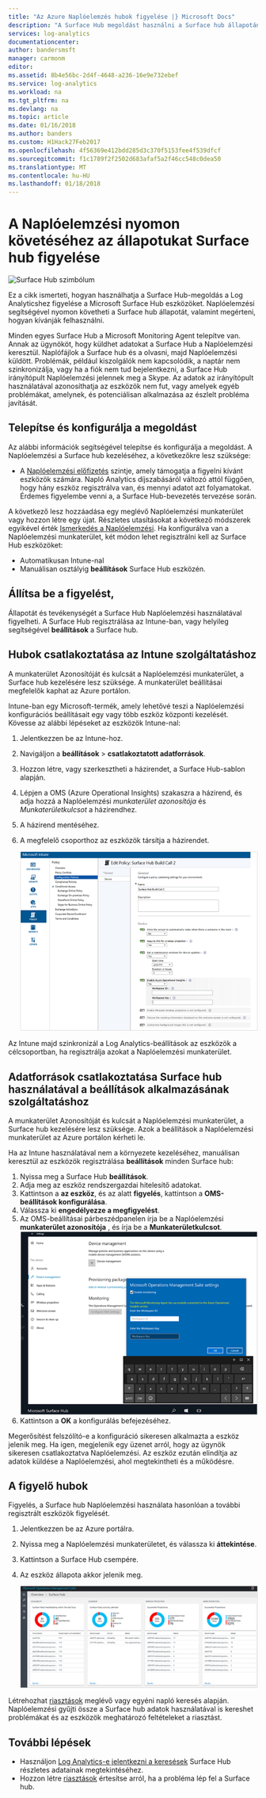 ```yaml
---
title: "Az Azure Naplóelemzés hubok figyelése |} Microsoft Docs"
description: "A Surface Hub megoldást használni a Surface hub állapotának nyomon követése és megérteni, hogyan kívánják felhasználni."
services: log-analytics
documentationcenter: 
author: bandersmsft
manager: carmonm
editor: 
ms.assetid: 8b4e56bc-2d4f-4648-a236-16e9e732ebef
ms.service: log-analytics
ms.workload: na
ms.tgt_pltfrm: na
ms.devlang: na
ms.topic: article
ms.date: 01/16/2018
ms.author: banders
ms.custom: H1Hack27Feb2017
ms.openlocfilehash: 4f56369e412bdd285d3c370f5153fee4f539dfcf
ms.sourcegitcommit: f1c1789f2f2502d683afaf5a2f46cc548c0dea50
ms.translationtype: MT
ms.contentlocale: hu-HU
ms.lasthandoff: 01/18/2018
---
```

# <a name="monitor-surface-hubs-with-log-analytics-to-track-their-health"></a>A Naplóelemzési nyomon követéséhez az állapotukat Surface hub figyelése

![Surface Hub szimbólum](./media/log-analytics-surface-hubs/surface-hub-symbol.png)

Ez a cikk ismerteti, hogyan használhatja a Surface Hub-megoldás a Log Analyticshez figyelése a Microsoft Surface Hub eszközöket. Naplóelemzési segítségével nyomon követheti a Surface hub állapotát, valamint megérteni, hogyan kívánják felhasználni.

Minden egyes Surface Hub a Microsoft Monitoring Agent telepítve van. Annak az ügynököt, hogy küldhet adatokat a Surface Hub a Naplóelemzési keresztül. Naplófájlok a Surface hub és a olvasni, majd Naplóelemzési küldött. Problémák, például kiszolgálók nem kapcsolódik, a naptár nem szinkronizálja, vagy ha a fiók nem tud bejelentkezni, a Surface Hub irányítópult Naplóelemzési jelennek meg a Skype. Az adatok az irányítópult használatával azonosíthatja az eszközök nem fut, vagy amelyek egyéb problémákat, amelynek, és potenciálisan alkalmazása az észlelt probléma javítását.

## <a name="install-and-configure-the-solution"></a>Telepítse és konfigurálja a megoldást
Az alábbi információk segítségével telepítse és konfigurálja a megoldást. A Naplóelemzési a Surface hub kezeléséhez, a következőkre lesz szüksége:

* A [Naplóelemzési előfizetés](https://azure.microsoft.com/pricing/details/log-analytics/) szintje, amely támogatja a figyelni kívánt eszközök számára. Napló Analytics díjszabásáról változó attól függően, hogy hány eszköz regisztrálva van, és mennyi adatot azt folyamatokat. Érdemes figyelembe venni a, a Surface Hub-bevezetés tervezése során.

A következő lesz hozzáadása egy meglévő Naplóelemzési munkaterület vagy hozzon létre egy újat. Részletes utasításokat a következő módszerek egyikével érték [Ismerkedés a Naplóelemzési](log-analytics-get-started.md). Ha konfigurálva van a Naplóelemzési munkaterület, két módon lehet regisztrálni kell az Surface Hub eszközöket:

* Automatikusan Intune-nal
* Manuálisan osztályig **beállítások** Surface Hub eszközén.

## <a name="set-up-monitoring"></a>Állítsa be a figyelést,
Állapotát és tevékenységét a Surface Hub Naplóelemzési használatával figyelheti. A Surface Hub regisztrálása az Intune-ban, vagy helyileg segítségével **beállítások** a Surface hub.

## <a name="connect-surface-hubs-to-log-analytics-through-intune"></a>Hubok csatlakoztatása az Intune szolgáltatáshoz
A munkaterület Azonosítóját és kulcsát a Naplóelemzési munkaterület, a Surface hub kezelésére lesz szüksége. A munkaterület beállításai megfelelők kaphat az Azure portálon.

Intune-ban egy Microsoft-termék, amely lehetővé teszi a Naplóelemzési konfigurációs beállításait egy vagy több eszköz központi kezelését. Kövesse az alábbi lépéseket az eszközök Intune-nal:

1. Jelentkezzen be az Intune-hoz.
2. Navigáljon a **beállítások** > **csatlakoztatott adatforrások**.
3. Hozzon létre, vagy szerkesztheti a házirendet, a Surface Hub-sablon alapján.
4. Lépjen a OMS (Azure Operational Insights) szakaszra a házirend, és adja hozzá a Naplóelemzési *munkaterület azonosítója* és *Munkaterületkulcsot* a házirendhez.
5. A házirend mentéséhez.
6. A megfelelő csoporthoz az eszközök társítja a házirendet.

   ![Az Intune-házirend](./media/log-analytics-surface-hubs/intune.png)

Az Intune majd szinkronizál a Log Analytics-beállítások az eszközök a célcsoportban, ha regisztrálja azokat a Naplóelemzési munkaterület.

## <a name="connect-surface-hubs-to-log-analytics-using-the-settings-app"></a>Adatforrások csatlakoztatása Surface hub használatával a beállítások alkalmazásának szolgáltatáshoz
A munkaterület Azonosítóját és kulcsát a Naplóelemzési munkaterület, a Surface hub kezelésére lesz szüksége. Azok a beállítások a Naplóelemzési munkaterület az Azure portálon kérheti le.

Ha az Intune használatával nem a környezete kezeléséhez, manuálisan keresztül az eszközök regisztrálása **beállítások** minden Surface hub:

1. Nyissa meg a Surface Hub **beállítások**.
2. Adja meg az eszköz rendszergazdai hitelesítő adatokat.
3. Kattintson a **az eszköz**, és az alatt **figyelés**, kattintson a **OMS-beállítások konfigurálása**.
4. Válassza ki **engedélyezze a megfigyelést**.
5. Az OMS-beállításai párbeszédpanelen írja be a Naplóelemzési **munkaterület azonosítója** , és írja be a **Munkaterületkulcsot**.  
   ![settings](./media/log-analytics-surface-hubs/settings.png)
6. Kattintson a **OK** a konfigurálás befejezéséhez.

Megerősítést felszólító-e a konfiguráció sikeresen alkalmazta a eszköz jelenik meg. Ha igen, megjelenik egy üzenet arról, hogy az ügynök sikeresen csatlakoztatva Naplóelemzési. Az eszköz ezután elindítja az adatok küldése a Naplóelemzési, ahol megtekintheti és a működésre.

## <a name="monitor-surface-hubs"></a>A figyelő hubok
Figyelés, a Surface hub Naplóelemzési használata hasonlóan a további regisztrált eszközök figyelését.

1. Jelentkezzen be az Azure portálra.
2. Nyissa meg a Naplóelemzési munkaterületet, és válassza ki **áttekintése**.
2. Kattintson a Surface Hub csempére.
3. Az eszköz állapota akkor jelenik meg.

   ![Surface Hub irányítópult](./media/log-analytics-surface-hubs/surface-hub-dashboard.png)

Létrehozhat [riasztások](log-analytics-alerts.md) meglévő vagy egyéni napló keresés alapján. Naplóelemzési gyűjti össze a Surface hub adatok használatával is kereshet problémákat és az eszközök meghatározó feltételeket a riasztást.

## <a name="next-steps"></a>További lépések
* Használjon [Log Analytics-e jelentkezni a keresések](log-analytics-log-searches.md) Surface Hub részletes adatainak megtekintéséhez.
* Hozzon létre [riasztások](log-analytics-alerts.md) értesítse arról, ha a probléma lép fel a Surface hub.
